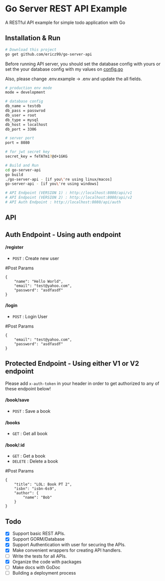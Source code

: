 # Go Server REST API Example

A RESTful API example for simple todo application with Go

## Installation & Run

```bash
# Download this project
go get github.com/ericz99/go-server-api
```

Before running API server, you should set the database config with yours or set the your database config with my values on [config.go](https://github.com/ericz99/go-server-api/blob/master/config/config.go)

Also, please change .env.example -> .env and update the all fields.

```bash
# production env mode
mode = development

# database config
db_name = testdb
db_pass = passwrod
db_user = root
db_type = mysql
db_host = localhost
db_port = 3306

# server port
port = 8080

# for jwt secret key
secret_key = feTATm1?@d+1GKG
```

```bash
# Build and Run
cd go-server-api
go build
./go-server-api - [if you\'re using linux/macos]
go-server-api - [if you\'re using windows]

# API Endpoint (VERSION 1) : http://localhost:8080/api/v1
# API Endpoint (VERSION 2) : http://localhost:8080/api/v2
# API Auth Endpoint : http://localhost:8080/api/auth
```

## API

## Auth Endpoint - Using auth endpoint

#### /register

- `POST` : Create new user

#Post Params

```
{
	"name": "Hello World",
	"email": "test@yahoo.com",
	"password": "asdfasdf"
}
```

#### /login

- `POST` : Login User

#Post Params

```
{
	"email": "test@yahoo.com",
	"password": "asdfasdf"
}
```

## Protected Endpoint - Using either V1 or V2 endpoint

Please add `x-auth-token` in your header in order to get authorized to any of these endpoint below!

#### /book/save

- `POST` : Save a book

#### /books

- `GET` : Get all book

#### /book/:id

- `GET` : Get a book
- `DELETE` : Delete a book

#Post Params

```
{
	"title": "LOL: Book PT 2",
	"isbn": "isbn-6s9",
	"author": {
		"name": "Bob"
	}
}
```

## Todo

- [x] Support basic REST APIs.
- [x] Support GORM/Database
- [x] Support Authentication with user for securing the APIs.
- [x] Make convenient wrappers for creating API handlers.
- [ ] Write the tests for all APIs.
- [x] Organize the code with packages
- [ ] Make docs with GoDoc
- [ ] Building a deployment process
